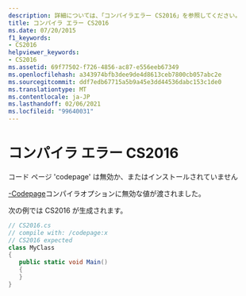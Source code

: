 ```yaml
---
description: 詳細については、「コンパイラエラー CS2016」を参照してください。
title: コンパイラ エラー CS2016
ms.date: 07/20/2015
f1_keywords:
- CS2016
helpviewer_keywords:
- CS2016
ms.assetid: 69f77502-f726-4856-ac87-e556eeb67349
ms.openlocfilehash: a343974bfb3dee9de4d8613ceb7800cb057abc2e
ms.sourcegitcommit: ddf7edb67715a5b9a45e3dd44536dabc153c1de0
ms.translationtype: MT
ms.contentlocale: ja-JP
ms.lasthandoff: 02/06/2021
ms.locfileid: "99640031"
---
```

# <a name="compiler-error-cs2016"></a>コンパイラ エラー CS2016

コード ページ 'codepage' は無効か、またはインストールされていません  
  
 [-Codepage](../language-reference/compiler-options/codepage-compiler-option.md)コンパイラオプションに無効な値が渡されました。  
  
 次の例では CS2016 が生成されます。  
  
```csharp  
// CS2016.cs  
// compile with: /codepage:x  
// CS2016 expected  
class MyClass  
{  
   public static void Main()  
   {  
   }  
}  
```
